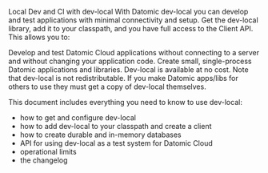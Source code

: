 Local Dev and CI with dev-local
With Datomic dev-local you can develop and test applications with minimal connectivity and setup. Get the dev-local library, add it to your classpath, and you have full access to the Client API. This allows you to:

Develop and test Datomic Cloud applications without connecting to a server and without changing your application code.
Create small, single-process Datomic applications and libraries.
Dev-local is available at no cost. Note that dev-local is not redistributable. If you make Datomic apps/libs for others to use they must get a copy of dev-local themselves.

This document includes everything you need to know to use dev-local:

- how to get and configure dev-local
- how to add dev-local to your classpath and create a client
- how to create durable and in-memory databases
- API for using dev-local as a test system for Datomic Cloud
- operational limits
- the changelog

